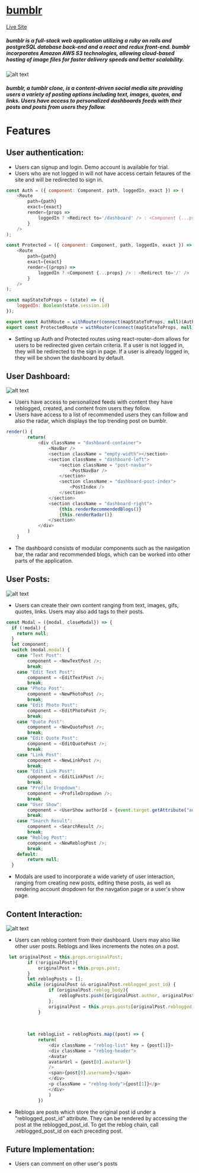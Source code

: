 # [bumblr](https://bumblr-app.herokuapp.com "bumblr")

[Live Site](https://bumblr-app.herokuapp.com "bumblr")

##### bumblr is a full-stack web application utilizing a ruby on rails and postgreSQL database back-end and a react and redux front-end. bumblr incorporates Amazon AWS S3 technologies, allowing cloud-based hosting of image files for faster delivery speeds and better scalability. 

![alt text](https://bumblr-dev.s3.us-east-2.amazonaws.com/bumblr-splash+(2).png "splash")

##### bumblr, a tumblr clone, is a content-driven social media site providing users a variety of posting options including text, images, quotes, and links. Users have access to personalized dashboards feeds with their posts and posts from users they follow.

# Features

## User authentication: 
- Users can signup and login. Demo account is available for trial. 
- Users who are not logged in will not have access certain fetaures of the site and will be redirected to sign in. 
```javascript
const Auth = ({ component: Component, path, loggedIn, exact }) => (
    <Route
        path={path}
        exact={exact}
        render={props =>
            loggedIn ? <Redirect to='/dashboard' /> : <Component {...props} />
        }
    />
);

const Protected = ({ component: Component, path, loggedIn, exact }) => (
    <Route 
        path={path} 
        exact={exact} 
        render={(props) => 
            loggedIn ? <Component {...props} /> : <Redirect to='/' />
        }
    />
);

const mapStateToProps = (state) => ({
    loggedIn: Boolean(state.session.id)
});

export const AuthRoute = withRouter(connect(mapStateToProps, null)(Auth));
export const ProtectedRoute = withRouter(connect(mapStateToProps, null)(Protected));
```

- Setting up Auth and Protected routes using react-router-dom allows for users to be redirected given certain criteria. If a user is not logged in, they will be redirected to the sign in page. If a user is already logged in, they will be shown the dashboard by default.

## User Dashboard: 
![alt text](https://bumblr-dev.s3.us-east-2.amazonaws.com/dashboard.png "dashboard")
- Users have access to personalized feeds with content they have reblogged, created, and content from users they follow. 
- Users have access to a list of recommended users they can follow and also the radar, which displays the top trending post on bumblr.
``` javascript
render() {
        return(
            <div className = "dashboard-container">
                <NavBar />
                <section className = "empty-width"></section>
                <section className = "dashboard-left">
                    <section className = "post-navbar">
                        <PostNavBar />
                    </section>
                    <section className = "dashboard-post-index">
                        <PostIndex />
                    </section>
                </section>
                <section className = "dashboard-right">
                    {this.renderRecommendedBlogs()}
                    {this.renderRadar()}
                </section>
            </div>
        )
    }
```
- The dashboard consists of modular components such as the navigation bar, the radar and recommended blogs, which can be worked into other parts of the application. 

## User Posts: 
![alt text](https://bumblr-dev.s3.us-east-2.amazonaws.com/61a5acff3af67ee52a71349697546d11.gif "post demo")
- Users can create their own content ranging from text, images, gifs, quotes, links. Users may also add tags to their posts.
```javascript
const Modal = ({modal, closeModal}) => {
  if (!modal) {
    return null;
  }
  let component;
  switch (modal.modal) {
    case "Text Post":
        component = <NewTextPost />;
        break;
    case "Edit Text Post":
        component = <EditTextPost />;
        break;
    case "Photo Post":
        component = <NewPhotoPost />;
        break;
    case "Edit Photo Post":
        component = <EditPhotoPost />;
        break;
    case "Quote Post":
        component = <NewQuotePost />;
        break;
    case "Edit Quote Post":
        component = <EditQuotePost />;
        break;
    case "Link Post":
        component = <NewLinkPost />;
        break;
    case "Edit Link Post":
        component = <EditLinkPost />;
        break;
    case "Profile Dropdown":
        component = <ProfileDropdown />;
        break;
    case "User Show":
        component = <UserShow authorId = {event.target.getAttribute("authorid")} />;
        break;
    case "Search Result":
        component = <SearchResult />;
        break;
    case "Reblog Post":
        component = <NewReblogPost />;
        break;
    default:
        return null;
  }
```
- Modals are used to incorporate a wide variety of user interaction, ranging from creating new posts, editing these posts, as well as rendering account dropdown for the navgation page or a user's show page. 

## Content Interaction: 
![alt text](https://bumblr-dev.s3.us-east-2.amazonaws.com/527b17f3aba8cd880ed6aad362278f20.gif "reblog demo")
- Users can reblog content from their dashboard. Users may also like other user posts. Reblogs and likes increments the notes on a post.
``` javascript
 let originalPost = this.props.originalPost;
        if (!originalPost){
            originalPost = this.props.post;
        }
        let reblogPosts = [];
        while (originalPost && originalPost.reblogged_post_id) {
                if (originalPost.reblog_body){
                    reblogPosts.push([originalPost.author, originalPost.reblog_body])
                };
                originalPost = this.props.posts[originalPost.reblogged_post_id];
            } 
       
       
    
        let reblogList = reblogPosts.map((post) => {
            return(
                <div className = "reblog-list" key = {post[1]}>
                <div className = "reblog-header">
                <Avatar 
                avatarUrl = {post[0].avatarUrl}
                /> 
                <span>{post[0].username}</span>
                </div>
                <p className = "reblog-body">{post[1]}</p>
                </div>
                )
            })
```
- Reblogs are posts which store the original post id under a "reblogged_post_id" attribute. They can be rendered by accessing the post at the reblogged_post_id. To get the reblog chain, call .reblogged_post_id on each preceding post. 

## Future Implementation:
- Users can comment on other user's posts


